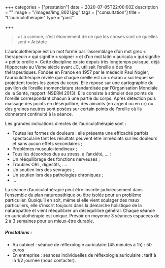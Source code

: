 +++
categories = ["prestation"]
date = 2020-07-05T22:00:00Z
description = ""
image = "/images/img_8021.jpg"
tags = ["consultation"]
title = "L'auriculothérapie"
type = "post"

+++
> « La science, c’est étonnement de ce que les choses sont ce qu’elles sont » Aristote

 L’auriculothérapie est un mot formé par l’assemblage d’un mot grec « therapeuin » qui signifie « soigner » et d’un mot latin « auricula » qui signifie « petite oreille ». Cette discipline existe depuis très longtemps puisque, déjà Hippocrate au Vème siècle avant JC, utilisait l’oreille à des fins thérapeutiques. Fondée en France en 1957 par le médecin Paul Nogier, l’auriculothérapie révèle que chaque oreille est un « écran » sur lequel se projettent toutes les zones du corps. Elle repose sur une cartographie du pavillon de l’oreille (nomenclature standardisée par l’Organisation Mondiale de la Santé, rapport INSERM 2013). Elle consiste à stimuler des points de l’oreille correspondant chacun à une partie du corps. Après détection puis massage des points en déséquilibre, des aimants (en argent ou en or) ou des graines neutres sont posées sur certain points de l’oreille où ils donneront continuité à la séance.

Les grandes indications directes de l’auriculothérapie sont :

* Toutes les formes de douleurs : elle présente une
  efficacité parfois spectaculaire tant les résultats
  peuvent être immédiats sur les douleurs et sans aucun
  effets secondaires ;
* Problèmes musculo-tendineux ;
* Tous les désordres dus au stress, à l’anxiété, ... ;
* Un rééquilibrage des fonctions nerveuses ;
* Troubles ORL, digestifs, ....
* Un soutien lors des sevrages ;
* Un soutien lors des pathologies chroniques ;
* ...

La séance d’auriculothérapie peut être inscrite judicieusement dans l’ensemble du plan naturopathique ou être isolée pour un problème particulier. Quoiqu’il en soit, même si elle vient soulager des maux particuliers, elle s'inscrit toujours dans la démarche holistique de la naturopathie et vient rééquilibrer un déséquilibre général. Chaque séance en auriculothérapie est unique. Prévoir en moyenne 3 séances espacées de 2 à 3 semaines pour un mieux-être durable. 

##### Prestations :

* Au cabinet : séance de réflexologie auriculaire (45 minutes à 1h) : 50 euros
* En entreprise : séances individuelles de réflexologie auriculaire : tarif à la 1/2 journée (nous
  contacter).